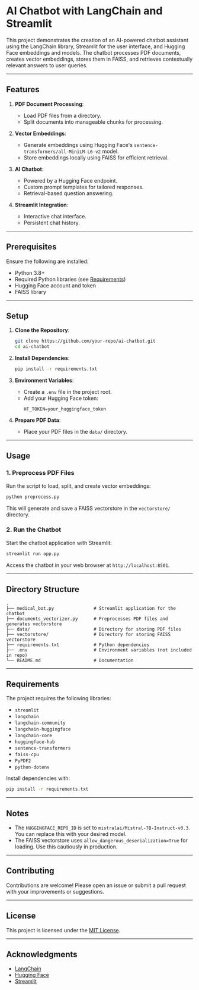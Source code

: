 # AI Chatbot with LangChain and Streamlit

This project demonstrates the creation of an AI-powered chatbot assistant using the LangChain library, Streamlit for the user interface, and Hugging Face embeddings and models. The chatbot processes PDF documents, creates vector embeddings, stores them in FAISS, and retrieves contextually relevant answers to user queries.

---

## Features

1. **PDF Document Processing**:
   - Load PDF files from a directory.
   - Split documents into manageable chunks for processing.

2. **Vector Embeddings**:
   - Generate embeddings using Hugging Face's `sentence-transformers/all-MiniLM-L6-v2` model.
   - Store embeddings locally using FAISS for efficient retrieval.

3. **AI Chatbot**:
   - Powered by a Hugging Face endpoint.
   - Custom prompt templates for tailored responses.
   - Retrieval-based question answering.

4. **Streamlit Integration**:
   - Interactive chat interface.
   - Persistent chat history.

---

## Prerequisites

Ensure the following are installed:
- Python 3.8+
- Required Python libraries (see [Requirements](#requirements))
- Hugging Face account and token
- FAISS library

---

## Setup

1. **Clone the Repository**:
   ```bash
   git clone https://github.com/your-repo/ai-chatbot.git
   cd ai-chatbot
   ```

2. **Install Dependencies**:
   ```bash
   pip install -r requirements.txt
   ```

3. **Environment Variables**:
   - Create a `.env` file in the project root.
   - Add your Hugging Face token:
     ```env
     HF_TOKEN=your_huggingface_token
     ```

4. **Prepare PDF Data**:
   - Place your PDF files in the `data/` directory.

---

## Usage

### 1. Preprocess PDF Files
Run the script to load, split, and create vector embeddings:
```bash
python preprocess.py
```
This will generate and save a FAISS vectorstore in the `vectorstore/` directory.

### 2. Run the Chatbot
Start the chatbot application with Streamlit:
```bash
streamlit run app.py
```

Access the chatbot in your web browser at `http://localhost:8501`.

---

## Directory Structure
```
.
├── medical_bot.py               # Streamlit application for the chatbot
├── documents_vectorizer.py      # Preprocesses PDF files and generates vectorstore
├── data/                        # Directory for storing PDF files
├── vectorstore/                 # Directory for storing FAISS vectorstore
├── requirements.txt             # Python dependencies
├── .env                         # Environment variables (not included in repo)
└── README.md                    # Documentation
```

---

## Requirements

The project requires the following libraries:

- `streamlit`
- `langchain`
- `langchain-community`
- `langchain-huggingface`
- `langchain-core`
- `huggingface-hub`
- `sentence-transformers`
- `faiss-cpu`
- `PyPDF2`
- `python-dotenv`

Install dependencies with:
```bash
pip install -r requirements.txt
```

---

## Notes
- The `HUGGINGFACE_REPO_ID` is set to `mistralai/Mistral-7B-Instruct-v0.3`. You can replace this with your desired model.
- The FAISS vectorstore uses `allow_dangerous_deserialization=True` for loading. Use this cautiously in production.

---

## Contributing
Contributions are welcome! Please open an issue or submit a pull request with your improvements or suggestions.

---

## License
This project is licensed under the [MIT License](LICENSE).

---

## Acknowledgments
- [LangChain](https://langchain.com/)
- [Hugging Face](https://huggingface.co/)
- [Streamlit](https://streamlit.io/)

